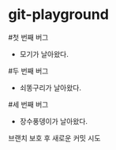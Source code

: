 # git-playground

#첫 번째 버그

- 모기가 날아왔다.

#두 번째 버그

- 쇠똥구리가 날아왔다.

#세 번째 버그

- 장수풍뎅이가 날아왔다.

브랜치 보호 후 새로운 커밋 시도